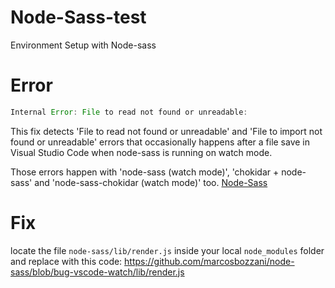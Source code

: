 # Node-Sass-test
Environment Setup with Node-sass


# Error
```js
Internal Error: File to read not found or unreadable:
```

This fix detects 'File to read not found or unreadable' and 'File to import not found or unreadable' errors that occasionally happens after a file save in Visual Studio Code when node-sass is running on watch mode.

Those errors happen with 'node-sass (watch mode)', 'chokidar + node-sass' and 'node-sass-chokidar (watch mode)' too.
<a href="https://github.com/sass/node-sass/pull/2386">Node-Sass</a>

# Fix
locate the file `node-sass/lib/render.js` inside your local `node_modules` folder and replace with this code:
https://github.com/marcosbozzani/node-sass/blob/bug-vscode-watch/lib/render.js
